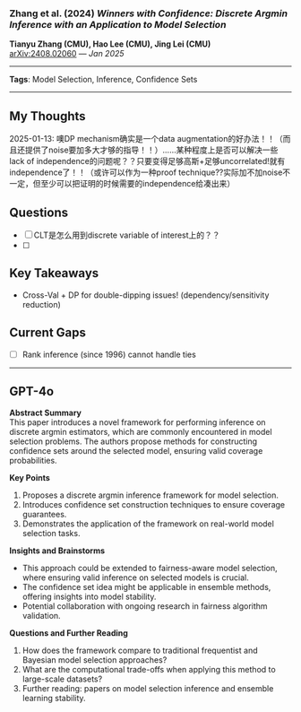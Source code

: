 ### **Zhang et al. (2024)** *Winners with Confidence: Discrete Argmin Inference with an Application to Model Selection*  
**Tianyu Zhang (CMU), Hao Lee (CMU), Jing Lei (CMU)**  
[arXiv:2408.02060](https://arxiv.org/abs/2408.02060) — *Jan 2025*  

---

**Tags**: Model Selection, Inference, Confidence Sets

---


## My Thoughts 

2025-01-13: 噢DP mechanism确实是一个data augmentation的好办法！！（而且还提供了noise要加多大才够的指导！！）……某种程度上是否可以解决一些lack of independence的问题呢？？只要变得足够高斯+足够uncorrelated!就有independence了！！（或许可以作为一种proof technique??实际加不加noise不一定，但至少可以把证明的时候需要的independence给凑出来） 

## Questions
- [ ] CLT是怎么用到discrete variable of interest上的？？
- [ ] 

## Key Takeaways
* Cross-Val + DP for double-dipping issues! (dependency/sensitivity reduction)

## Current Gaps
- [ ] Rank inference (since 1996) cannot handle ties
---

## GPT-4o

**Abstract Summary**  
This paper introduces a novel framework for performing inference on discrete argmin estimators, which are commonly encountered in model selection problems. The authors propose methods for constructing confidence sets around the selected model, ensuring valid coverage probabilities.



**Key Points**  
1. Proposes a discrete argmin inference framework for model selection.  
2. Introduces confidence set construction techniques to ensure coverage guarantees.  
3. Demonstrates the application of the framework on real-world model selection tasks.



**Insights and Brainstorms**  
- This approach could be extended to fairness-aware model selection, where ensuring valid inference on selected models is crucial.  
- The confidence set idea might be applicable in ensemble methods, offering insights into model stability.  
- Potential collaboration with ongoing research in fairness algorithm validation.



**Questions and Further Reading**  
1. How does the framework compare to traditional frequentist and Bayesian model selection approaches?  
2. What are the computational trade-offs when applying this method to large-scale datasets?  
3. Further reading: papers on model selection inference and ensemble learning stability.
